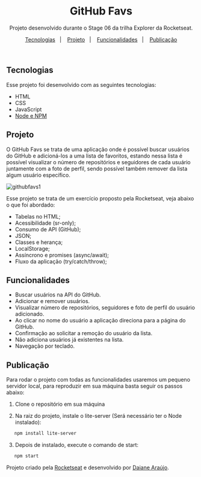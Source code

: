 <h1 align="center"> GitHub Favs</h1>

<p align="center">
Projeto desenvolvido durante o Stage 06 da trilha Explorer da Rocketseat.
</p>

<p align="center">
  <a href="#tecnologias">Tecnologias</a>&nbsp;&nbsp;&nbsp;|&nbsp;&nbsp;&nbsp;
  <a href="#projeto">Projeto</a>&nbsp;&nbsp;&nbsp;|&nbsp;&nbsp;&nbsp;
  <a href="#funcionalidades">Funcionalidades</a>&nbsp;&nbsp;&nbsp;|&nbsp;&nbsp;&nbsp;
  <a href="#publicação">Publicação</a>
</p>

<br>

## Tecnologias

Esse projeto foi desenvolvido com as seguintes tecnologias:

- HTML
- CSS
- JavaScript
- [Node e NPM](https://nodejs.org/)

## Projeto

O GitHub Favs se trata de uma aplicação onde é possível buscar usuários do GitHub e adicioná-los a uma lista de favoritos, estando nessa lista é possível visualizar o número de repositórios e seguidores de cada usuário juntamente com a foto de perfil, sendo possível também remover da lista algum usuário específico.

![githubfavs1](https://user-images.githubusercontent.com/101216880/197892300-0e8e077a-a073-4e44-beb1-8a04cfc76cef.gif)

Esse projeto se trata de um exercício proposto pela Rocketseat, veja abaixo o que foi abordado:

- Tabelas no HTML;
- Acessibilidade (sr-only);
- Consumo de API (GitHub);
- JSON;
- Classes e herança;
- LocalStorage;
- Assíncrono e promises (async/await);
- Fluxo da aplicação (try/catch/throw);

## Funcionalidades

- Buscar usuários na API do GitHub.
- Adicionar e remover usuários.
- Visualizar número de repositórios, seguidores e foto de perfil do usuário adicionado.
- Ao clicar no nome do usuário a aplicação direciona para a página do GitHub.
- Confirmação ao solicitar a remoção do usuário da lista.
- Não adiciona usuários já existentes na lista.
- Navegação por teclado.

## Publicação

Para rodar o projeto com todas as funcionalidades usaremos um pequeno servidor local, para reproduzir em sua máquina basta seguir os passos abaixo:

1. Clone o repositório em sua máquina

2. Na raiz do projeto, instale o lite-server (Será necessário ter o Node instalado):<br>

```bash
   npm install lite-server
```

3. Depois de instalado, execute o comando de start:

```bash
   npm start
```

Projeto criado pela [Rocketseat](https://github.com/Rocketseat) e desenvolvido por [Daiane&nbsp;Araújo](https://github.com/araujodai).
